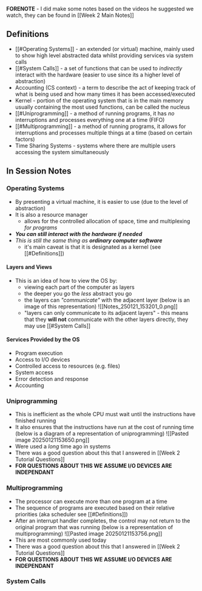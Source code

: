 **FORENOTE** - I did make some notes based on the videos he suggested we watch, they can be found in [[Week 2 Main Notes]]

## Definitions
- [[#Operating Systems]] - an extended (or virtual) machine, mainly used to show high level abstracted data whilst providing services via system calls
- [[#System Calls]] - a set of functions that can be used to *indirectly* interact with the hardware (easier to use since its a higher level of abstraction) 
- Accounting (CS context) - a term to describe the act of keeping track of what is being used and how many times it has been accessed/executed
- Kernel - portion of the operating system that is in the main memory usually containing the most used functions, can be called the nucleus 
- [[#Uniprogramming]] - a method of running programs, it has *no* interruptions and processes everything one at a time (FIFO) 
- [[#Multiprogramming]] - a method of running programs, it allows for interruptions and processes multiple things at a time (based on certain factors)
- Time Sharing Systems - systems where there are multiple users accessing the system simultaneously 
## In Session Notes
### Operating Systems 
- By presenting a virtual machine, it is easier to use (due to the level of abstraction)
- It is also a resource manager
	- allows for the controlled allocation of space, time and multiplexing *for programs*
- ***You can still interact with the hardware if needed***
- *This is still the same thing as **ordinary computer software***
	- it's main caveat is that it is designated as a kernel (see [[#Definitions]])
#### Layers and Views
- This is an idea of how to view the OS by:
	- viewing each part of the computer as layers
	- the deeper you go the *less* abstract you go
	- the layers can *"communicate"* with the adjacent layer 
		(below is an image of this representation)
		![[Notes_250121_153201_0.png]]
	- "layers can only communicate to its adjacent layers" - this means that they **will not** communicate with the other layers directly, they may use [[#System Calls]]
#### Services Provided by the OS
- Program execution
- Access to I/O devices
- Controlled access to resources (e.g. files)
- System access
- Error detection and response
- Accounting
### Uniprogramming
- This is inefficient as the whole CPU must wait until the instructions have finished running 
- It also ensures that the instructions have run at the cost of running time
		(below is a diagram of a representation of uniprogramming)
		![[Pasted image 20250121153650.png]]
- Were used a *long* time ago in systems
- There was a good question about this that I answered in [[Week 2 Tutorial Questions]] 
- **FOR QUESTIONS ABOUT THIS WE ASSUME I/O DEVICES ARE INDEPENDANT**
### Multiprogramming 
- The processor can execute more than one program at a time
- The sequence of programs are executed based on their relative priorities (aka scheduler see [[#Definitions]])
- After an interrupt handler completes, the control may not return to the original program that was running
		(below is a representation of multiprogramming)
		![[Pasted image 20250121153756.png]]
- This are most commonly used today
- There was a good question about this that I answered in [[Week 2 Tutorial Questions]]
- **FOR QUESTIONS ABOUT THIS WE ASSUME I/O DEVICES ARE INDEPENDANT**

### System Calls